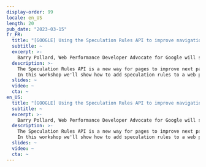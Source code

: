 ```yaml
---
display-order: 99
locale: en_US
length: 20
pub_date: "2023-03-15"
fr_FR:
  title: "[GOOGLE] Using the Speculation Rules API to improve navigations (EN)"
  subtitle: ~
  excerpt: >-
    Barry Pollard, Web Performance Developer Advocate for Google will show how Using the Speculation Rules API to improve navigations.
  description: >-
    The Speculation Rules API is a new way for pages to improve next page navigations by telling the browser to prefetch or prerender certain URLs. This leads to faster, or even instant, page URLs.
    In this workshop we'll show how to add speculation rules to a web page and show they render faster.
  slides: ~
  video: ~
  cta: ~
en_US:
  title: "[GOOGLE] Using the Speculation Rules API to improve navigations (EN)"
  subtitle: ~
  excerpt: >-
    Barry Pollard, Web Performance Developer Advocate for Google will show how Using the Speculation Rules API to improve navigations.
  description: >-
    The Speculation Rules API is a new way for pages to improve next page navigations by telling the browser to prefetch or prerender certain URLs. This leads to faster, or even instant, page URLs.
    In this workshop we'll show how to add speculation rules to a web page and show they render faster.
  slides: ~
  video: ~
  cta: ~
---
```

